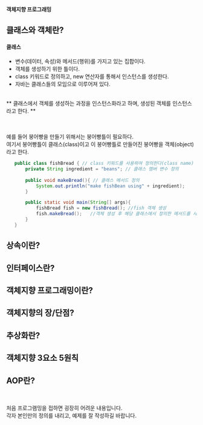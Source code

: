 
#### 객체지향 프로그래밍

## 클래스와 객체란?
#### 클래스
 - 변수(데이터, 속성)와 메서드(행위)를 가지고 있는 집합이다.
 - 객체를 생성하기 위한 틀이다.
 - class 키워드로 정의하고, new 연산자를 통해서 인스턴스를 생성한다.
 - 자바는 클래스들의 모임으로 이루어져 있다.
 <br>
 ** 클래스에서 객체를 생성하는 과정을 인스턴스화라고 하며, 생성된 객체를 인스턴스라고 한다. **
 
 <br><br>
 예를 들어 붕어빵을 만들기 위해서는 붕어빵틀이 필요하다.<br>
 여기서 붕어빵틀이 클래스(class)이고 이 붕어빵틀로 만들어진 붕어빵을 객체(object)라고 한다.
 
 ```java
 	public class fishBread { // class 키워드를 사용하여 정의한다(class name)
 		private String ingredient = "beans"; // 클래스 멤버 변수 정의
 		
 		public void makeBread(){ // 클래스 메서드 정의
 			System.out.println("make fishBean using" + ingredient);
 		}

		public static void main(String[] args){ 	
			fishBread fish = new fishBread(); //fish 객체 생성
			fish.makeBread();	//객체 생성 후 해당 클래스에서 정의한 메서드를 사용할 수 있다.
		}
 	}
 
 ```

## 상속이란?

## 인터페이스란?

## 객체지향 프로그래밍이란?

## 객체지향의 장/단점?

## 추상화란?

## 객체지향 3요소 5원칙

## AOP란?

<br>

처음 프로그램밍을 접하면 굉장히 어려운 내용입니다.  
각자 본인만의 정의를 내리고, 예제를 잘 작성하길 바랍니다.
